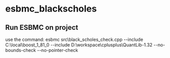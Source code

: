 # esbmc_blackscholes

## Run ESBMC on project

use the command:
esbmc src\black_scholes_check.cpp --include C:\local\boost_1_81_0 --include D:\workspace\cplusplus\QuantLib-1.32 --no-bounds-check --no-pointer-check